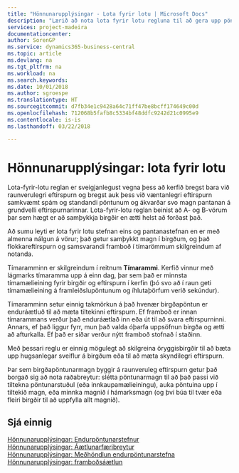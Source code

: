 ```yaml
---
title: "Hönnunarupplýsingar - Lota fyrir lotu | Microsoft Docs"
description: "Lærið að nota lota fyrir lotu regluna til að gera upp pöntunarmagn á grunni eftispurnar."
services: project-madeira
documentationcenter: 
author: SorenGP
ms.service: dynamics365-business-central
ms.topic: article
ms.devlang: na
ms.tgt_pltfrm: na
ms.workload: na
ms.search.keywords: 
ms.date: 10/01/2018
ms.author: sgroespe
ms.translationtype: HT
ms.sourcegitcommit: d7fb34e1c9428a64c71ff47be8bcff174649c00d
ms.openlocfilehash: 712068b5fafb8c5334bf48ddfc9242d21c0995e9
ms.contentlocale: is-is
ms.lasthandoff: 03/22/2018

---
```

# <a name="design-details-lot-for-lot"></a>Hönnunarupplýsingar: lota fyrir lotu
Lota-fyrir-lotu reglan er sveigjanlegust vegna þess að kerfið bregst bara við raunverulegri eftirspurn og bregst auk þess við væntanlegri eftirspurn samkvæmt spám og standandi pöntunum og ákvarðar svo magn pantanan á grundvelli eftirspurnarinnar. Lota-fyrir-lotu reglan beinist að A- og B-vörum þar sem hægt er að samþykkja birgðir en ætti helst að forðast það.  
  
Að sumu leyti er lota fyrir lotu stefnan eins og pantanastefnan en er með almenna nálgun á vörur; það getur samþykkt magn í birgðum, og það flokkareftirspurn og samsvarandi framboð í tímarömmum skilgreindum af notanda.  
  
Tímaramminn er skilgreindum í reitnum **Tímarammi**. Kerfið vinnur með lágmarks tímaramma upp á einn dag, þar sem það er minnsta tímamælieining fyrir birgðir og eftirspurn í kerfin (þó svo að í raun geti tímamælieining á framleiðslupöntunum og íhlutaþörfum verið sekúndur).  
  
Tímaramminn setur einnig takmörkun á það hvenær birgðapöntun er enduráætluð til að mæta tiltekinni eftirspurn. Ef framboð er innan tímarammans verður það enduráætlað inn eða út til að svara eftirspurninni. Annars, ef það liggur fyrr, mun það valda óþarfa uppsöfnun birgða og ætti að afturkalla. Ef það er síðar verður nýtt framboð stofnað í staðinn.  
  
Með þessari reglu er einnig mögulegt að skilgreina öryggisbirgðir til að bæta upp hugsanlegar sveiflur á birgðum eða til að mæta skyndilegri eftirspurn.  
  
Þar sem birgðapöntunarmagn byggir á raunveruleg eftirspurn getur það borgað sig að nota raðabreytur: slétta pöntunarmagn til að það passi við tiltekna pöntunarstuðul (eða innkaupamælieiningu), auka pöntuina upp í tiltekið magn, eða minnka magnið í hámarksmagn (og því búa til tvær eða fleiri birgðir til að uppfylla allt magnið).  
  
## <a name="see-also"></a>Sjá einnig  
[Hönnunarupplýsingar: Endurpöntunarstefnur](design-details-reordering-policies.md)   
[Hönnunarupplýsingar: Áætlunarfæribreytur](design-details-planning-parameters.md)   
[Hönnunarupplýsingar: Meðhöndlun endurpöntunarstefna](design-details-handling-reordering-policies.md)   
[Hönnunarupplýsingar: framboðsáætlun](design-details-supply-planning.md)
